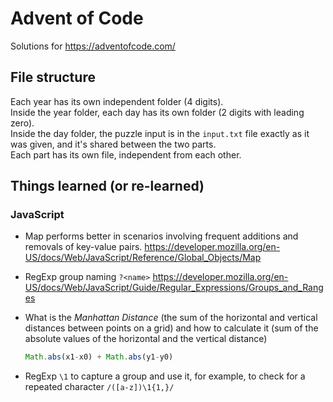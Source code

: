 # Advent of Code
Solutions for https://adventofcode.com/

## File structure

Each year has its own independent folder (4 digits).  
Inside the year folder, each day has its own folder (2 digits with leading zero).  
Inside the day folder, the puzzle input is in the `input.txt` file exactly as it was given, and it's shared between the two parts.  
Each part has its own file, independent from each other.


## Things learned (or re-learned)

### JavaScript

- Map performs better in scenarios involving frequent additions and removals of key-value pairs. https://developer.mozilla.org/en-US/docs/Web/JavaScript/Reference/Global_Objects/Map

- RegExp group naming `?<name>` https://developer.mozilla.org/en-US/docs/Web/JavaScript/Guide/Regular_Expressions/Groups_and_Ranges

- What is the _Manhattan Distance_ (the sum of the horizontal and vertical distances between points on a grid) and how to calculate it (sum of the absolute values of the horizontal and the vertical distance)
    ```js
    Math.abs(x1-x0) + Math.abs(y1-y0)
    ```

- RegExp `\1` to capture a group and use it, for example, to check for a repeated character `/([a-z])\1{1,}/`
